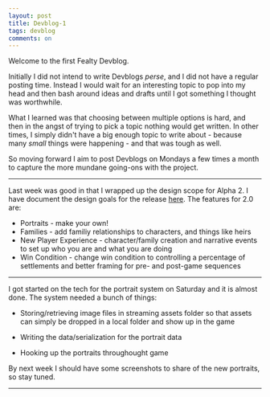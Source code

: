 ```yaml
---
layout: post
title: Devblog-1
tags: devblog
comments: on
---
```


Welcome to the first Fealty Devblog.

Initially I did not intend to write Devblogs *perse*, and I did not have a regular posting time. Instead I would wait for an interesting topic to pop into my head and then bash around ideas and drafts until I got something I thought was worthwhile.<!--more-->

What I learned was that choosing between multiple options is hard, and then in the angst of trying to pick a topic nothing would get written. In other times, I simply didn't have a big enough topic to write about - because many *small* things were happening - and that was tough as well.

So moving forward I aim to post Devblogs on Mondays a few times a month to capture the more mundane going-ons with the project.

---

Last week was good in that I wrapped up the design scope for Alpha 2. I have document the design goals for the release <a href="https://trello.com/c/qH7yyTE2">here</a>. The features for 2.0 are:

* Portraits - make your own!
* Families - add familiy relationships to characters, and things like heirs
* New Player Experience - character/family creation and narrative events to set up who you are and what you are doing
* Win Condition - change win condition to controlling a percentage of settlements and better framing for pre- and post-game sequences

---

I got started on the tech for the portrait system on Saturday and it is almost done. The system needed a  bunch of things:

* Storing/retrieving image files in streaming assets folder so that assets can simply be dropped in a local folder and show up in the game

* Writing the data/serialization for the portrait data

* Hooking up the portraits throughought game

By next week I should have some screenshots to share of the new portraits, so stay tuned.

---
